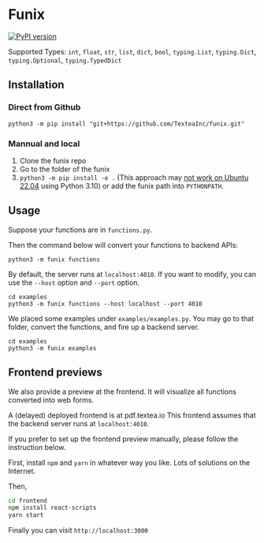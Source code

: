 # Funix

[![PyPI version](https://badge.fury.io/py/funix.svg)](https://badge.fury.io/py/funix)

Supported Types: `int`, `float`, `str`, `list`, `dict`, `bool`, `typing.List`, `typing.Dict`, `typing.Optional`, `typing.TypedDict`

## Installation

### Direct from Github

```shell
python3 -m pip install "git+https://github.com/TexteaInc/funix.git"
```

### Mannual and local

1. Clone the funix repo
2. Go to the folder of the funix
3. `python3 -m pip install -e .` (This approach may [not work on Ubuntu 22.04](https://github.com/TexteaInc/funix/issues/23) using Python 3.10) or add the funix path into `PYTHONPATH`.

## Usage

Suppose your functions are in `functions.py`.

Then the command below will convert your functions to backend APIs:

```shell
python3 -m funix functions
```

By default, the server runs at `localhost:4010`. If you want to modify, you can use the `--host` option and `--port` option.

```shell
cd examples
python3 -m funix functions --host localhost --port 4010
```

We placed some examples under `examples/examples.py`. You may go to that folder, convert the functions, and fire up a backend server.

```shell
cd examples
python3 -m funix examples
```

## Frontend previews

We also provide a preview at the frontend. It will visualize all functions converted into web forms.

A (delayed) deployed frontend is at pdf.textea.io
This frontend assumes that the backend server runs at `localhost:4010`.

If you prefer to set up the frontend preview manually, please follow the instruction below.

First, install `npm` and `yarn` in whatever way you like. Lots of solutions on the Internet.

Then,

```bash
cd frontend
npm install react-scripts
yarn start
```

Finally you can visit `http://localhost:3000`
